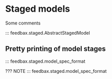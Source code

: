 # Staged models

Some comments

::: feedbax.staged.AbstractStagedModel

## Pretty printing of model stages

::: feedbax.staged.model_spec_format

??? NOTE
    ::: feedbax.staged.model_spec_format